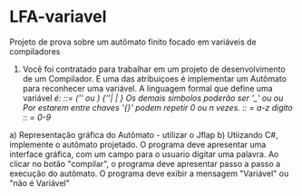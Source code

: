 # LFA-variavel
Projeto de prova sobre um autômato finito focado em variáveis de compiladores 

1) Você foi contratado para trabalhar em um projeto de desenvolvimento de um Compilador. E uma das atribuiçoes é implementar um Autômato para reconhecer uma variável. A linguagem formal que define uma variável <var> é:
<var> ::= ('_' ou <letra> ) {'_'| <letra>| <digito>}
Os demais simbolos poderão ser '_' ou <letra> ou <digito>
Por estarem entre chaves '{}' podem repetir 0 ou n vezes.
<letra> :: = a-z
digito :: = 0-9

a) Representação gráfica do Autômato - utilizar o Jflap
b) Utiizando C#, implemente o autômato projetado. O programa deve apresentar uma interface gráfica, com um campo para o usuario digitar uma palavra. Ao clicar no botão "compilar", o programa deve apresentar passo a passo a execução do autômato.
O programa deve exibir a mensagem "Variável" ou "não é Variável"
